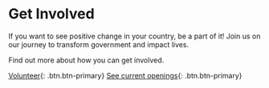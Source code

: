 # Get Involved



If you want to see positive change in your country, be a part of it! Join us on our journey to transform government and impact lives.



Find out more about how you can get involved.


[Volunteer](#){: .btn.btn-primary}        [See current openings](#){: .btn.btn-primary} 
